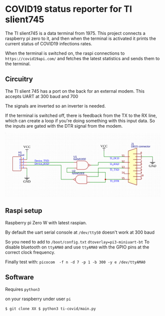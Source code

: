 # COVID19 status reporter for TI slient745

The TI slient745 is a data terminal from 1975. This project connects a raspberry pi zero to it, and then when the terminal is activated it prints the current status of COVID19 infections rates.

When the terminal is switched on, the raspi connections to `https://covid19api.com/` and fetches the latest statistics and sends them to the terminal.

## Circuitry

The TI slient 745 has a port on the back for an external modem. This accepts UART at 300 baud and 700

The signals are inverted so an inverter is needed.

If the terminal is switched off, there is feedback from the TX to the RX line, which can create a loop if you're doing something with this input data. So the inputs are gated with the DTR signal from the modem.

![](circuit.png?raw=true)


## Raspi setup

Raspberry pi Zero W with latest raspian.

By default the uart serial console at `/dev/ttyS0` doesn't work at 300 baud

So you need to add to `/boot/config.txt`
`
dtoverlay=pi3-miniuart-bt
`
To disable bluetooth on `ttyAMA0` and use `ttyAMA0` with the GPIO pins at the correct clock frequency.

Finally test with:
`
picocom  -f n -d 7 -p 1 -b 300 -y e /dev/ttyAMA0
`

## Software

Requires `python3`

on your raspberry under user `pi`

`
$ git clone XX
$ python3 ti-covid/main.py
`

